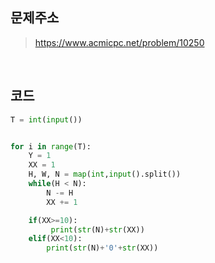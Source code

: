 ## 문제주소

> https://www.acmicpc.net/problem/10250

</br>

## 코드

```py
T = int(input())


for i in range(T):
    Y = 1
    XX = 1
    H, W, N = map(int,input().split())
    while(H < N):
        N -= H
        XX += 1

    if(XX>=10):
         print(str(N)+str(XX))
    elif(XX<10):
        print(str(N)+'0'+str(XX))
```
